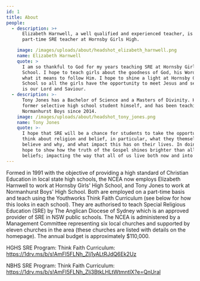 ```yaml
---
id: 1
title: About
people:
  - description: >+
      Elizabeth Harnwell, a well qualified and experienced teacher, is the
      part-time SRE teacher at Hornsby Girls High.

    image: /images/uploads/about/headshot_elizabeth_harnwell.png
    name: Elizabeth Harnwell
    quote: >
      I am so thankful to God for my years teaching SRE at Hornsby Girls High
      School. I hope to teach girls about the goodness of God, his Word, and
      what it means to follow Him. I hope to shine a light at Hornsby Girls High
      School so all the girls have the opportunity to meet Jesus and see that he
      is our Lord and Saviour.
  - description: >-
      Tony Jones has a Bachelor of Science and a Masters of Divinity. He is a
      former selective high school student himself, and has been teaching SRE at
      Normanhurst Boys since 2014.
    image: /images/uploads/about/headshot_tony_jones.png
    name: Tony Jones
    quote: >-
      I hope that SRE will be a chance for students to take the opportunity to
      think about religion and belief, in particular, what they themselves
      believe and why, and what impact this has on their lives. In doing so, I
      hope to show how the truth of the Gospel shines brighter than all other
      beliefs; impacting the way that all of us live both now and into eternity.
---
```

Formed in 1991 with the objective of providing a high standard of Christian
Education in local state high schools, the NCEA now employs Elizabeth Harnwell
to work at Hornsby Girls' High School, and Tony Jones to work at Normanhurst
Boys' High School. Both are employed on a part-time basis and teach using the
Youthworks Think Faith Curriculum (see below for how this looks in each
school). They are authorised to teach Special Religious Education (SRE) by The
Anglican Diocese of Sydney which is an approved provider of SRE in NSW public
schools.  The NCEA is administered by a Management Committee representing six
local churches and supported by eleven churches in the area (these churches
are listed with details on the homepage). The annual budget is approximately
$110,000. 

HGHS SRE Program: Think Faith Curriculum: 
<https://1drv.ms/b/s!AmFI5FLNh_Zlj1yALtRJdQ6Ek2Uz>

NBHS SRE Program: Think Faith Curriculum:
<https://1drv.ms/b/s!AmFI5FLNh_Zlj3BtkLHLtWtmntlX?e=QnUral>
